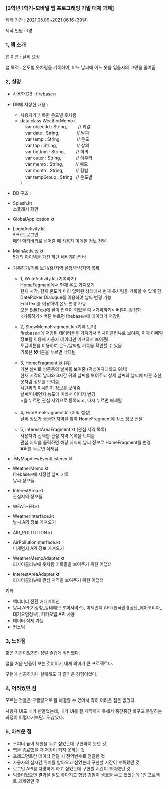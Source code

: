 ### \[3학년 1학기-모바일 앱 프로그래밍 기말 대체 과제\]

제작 기간 : 2021.05.09~2021.06.16 (39일)

제작 인원 : 1명

### 1, 앱 소개

앱 이름 : 날씨 요정

앱 목적 : 온도별 옷차림을 기록하여, 어느 날씨에 어느 옷을 입을지의 고민을 줄여줌

### 2, 설명

-   사용한 DB : firebase🔥
-   DB에 저장한 내용 :
    -   사용자가 기록한 온도별 옷차림
    -   data class WeatherMemo (  
            var objectId : String,         // 키값  
            var date : String,              // 날짜  
            var temp : String,             // 온도  
            var top : String,                // 상의  
            var bottom : String,         // 하의  
            var outer : String,            // 아우터  
            var memo : String,          // 메모  
            var month : String,          // 월별  
            var tempGroup : String   // 온도별  
        )
-   DB 구조 : 

-   Splash.kt  
    스플래시 화면   
      
    
-   GlobalApplication.kt
-   LoginActivity.kt  
    카카오 로그인  
    메인 액티비티로 넘어갈 때 사용자 이메일 정보 전달   
      
    
-   MainActivity.kt  
    5개의 아이템을 가진 하단 네비게이션 바 
-   기록하기/기록 보기/홈/지역 설정/관심지역 목록  
      
    -   1, WriteActivity.kt (기록하기)  
        HomeFagment에서 현재 온도 가져오기  
        현재 시각, 현재 온도가 미리 입력된 상태에서 현재 옷차림을 기록할 수 있게 함  
        DatePicker Dialogue를 이용하여 날짜 변경 가능  
        EditText를 이용하여 온도 변경 가능  
        모든 EditText에 글이 입력이 되었을 때 <기록하기> 버튼이 활성화  
        <기록하기> 버튼 누르면 firebase🔥에 데이터가 저장됨   
          
        
    -   2, ShowMemoFragment.kt (기록 보기)  
        firebase🔥에 저장된 데이터들을 가져와서 리사이클러뷰로 보여줌, 이때 이메일 정보를 이용해 사용자 데이터만 가져와서 보여줌!  
        토글버튼을 이용하여 온도/날짜별 기록을 확인할 수 있음  
        기록은 ❌버튼을 누르면 삭제됨   
          
        
    -   3, HomeFragment.kt (홈)  
        기본 날씨로 쌍문동의 날씨를 보여줌 (덕성여자대학교 위치)  
        현재 시각의 날씨와 3시간 뒤의 날씨를 보여주고 상세 날씨와 날씨에 따른 추천 옷차림 정보를 보여줌.  
        시단위의 미세먼지 정보를 보여줌  
        날씨/미세먼지 농도에 따라서 이미지 변경  
        ⭐을 누르면 관심 지역으로 등록되고, 다시 누르면 해제됨  
          
        
    -   4, FindAreaFragment.kt (지역 설정)  
        날씨 정보가 궁금한 지역을 찾아 HomeFragment에 장소 정보 전달   
          
        
    -   5, InterestAreaFragment.kt (관심 지역 목록)  
        사용자가 선택한 관심 지역 목록을 보여줌  
        관심 지역을 클릭하면 해당 지역의 날씨 정보로 HomeFragment를 변경  
        ❌버튼 누르면 삭제됨 
-    MyMapViewEventListener.kt   
      
    
-   WeatherMomo.kt  
    firebase🔥에 저장할 날씨 기록  
    날씨 정보들
-   InterestArea.kt  
    관심지역 정보들   
      
    
-   WEATHER.kt
-   WeatherInterface.kt  
    날씨 API 정보 가져오기
-   AIR\_POLLUTION.kt
-   AirPollutionInterface.kt  
    미세먼지 API 정보 가져오기   
      
    
-   WeatherMemoAdapter.kt  
    리사이클러뷰에 옷차림 기록들을 보여주기 위한 어댑터
-   InterestAreaAdapter.kt  
    리사이클러뷰에 관심 지역을 보여주기 위한 어댑터

기타

-   액티비티 전환 애니메이션
-   날씨 API(기상청\_동네예보 조회서비스), 미세먼지 API (한국환경공단\_에어코리아\_대기오염정보), 카카오맵 API 사용
-   데이터 삭제 가능
-   커스텀 

### 3, 느낀점

짧은 기간이었지만 정말 즐겁게 작업했다.

앱을 처음 만들어 보는 것이어서 내게 의미가 큰 프로젝트다.

구현에 성공하거나 실패해도 다 즐거운 경험이었다.

### 4, 어려웠던 점

모르는 것들은 구글링으로 잘 해결할 수 있어서 딱히 어려운 점은 없었다.

사용자 UI도 내가 만들었는데, 내가 UI를 잘 제작하지 못해서 중간중간 바꾸고 통일하는 과정이 어렵다기보단...귀찮았다.

### 5, 아쉬운 점

-   스피너 높이 제한을 두고 싶었는데 구현하지 못한 것
-   앱을 종료했을 때 저장이 되지 못하는 것
-   프레그먼트간 데이터 전달 시 전역변수로 전달한 것
-   사용자의 실시간 위치를 받아오고 싶었는데 구현할 시간이 부족했던 것
-   로그인 API를 다양하게 하고 싶었는데 구현할 시간이 부족했던 것
-   팀플이었으면 결과물 질도 좋아지고 협업 경험이 생겼을 수도 있었는데 1인 프로젝트 과제였던 것
